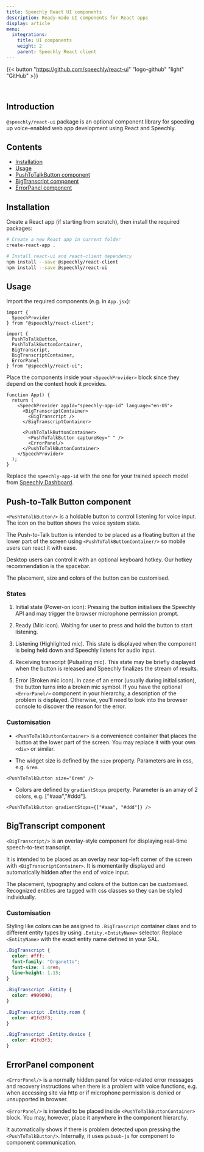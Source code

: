 ```yaml
---
title: Speechly React UI components
description: Ready-made UI components for React apps
display: article
menu:
  integrations:
    title: UI components
    weight: 2
    parent: Speechly React client
---
```


{{< button "https://github.com/speechly/react-ui" "logo-github" "light" "GitHub" >}}

&nbsp;

## Introduction

`@speechly/react-ui` package is an optional component library for speeding up voice-enabled web app development using React and Speechly.

## Contents

- [Installation](#-installation)
- [Usage](#-usage)
- [PushToTalkButton component](#-push-to-talk-button-component)
- [BigTranscript component](#-bigtranscript-component)
- [ErrorPanel component](#-errorpanel-component)

## Installation

Create a React app (if starting from scratch), then install the required packages:

```sh
# Create a new React app in current folder
create-react-app .

# Install react-ui and react-client dependency
npm install --save @speechly/react-client
npm install --save @speechly/react-ui
```

## Usage

Import the required components (e.g. in `App.jsx`):

```tsx
import {
  SpeechProvider
} from "@speechly/react-client";

import {
  PushToTalkButton,
  PushToTalkButtonContainer,
  BigTranscript,
  BigTranscriptContainer,
  ErrorPanel
} from "@speechly/react-ui";
```

Place the components inside your `<SpeechProvider>` block since they depend on the context hook it provides.

```tsx
function App() {
  return (
    <SpeechProvider appId="speechly-app-id" language="en-US">
      <BigTranscriptContainer>
        <BigTranscript />
      </BigTranscriptContainer>

      <PushToTalkButtonContainer>
        <PushToTalkButton captureKey=" " />
        <ErrorPanel/>
      </PushToTalkButtonContainer>
    </SpeechProvider>
  );
}
```

Replace the `speechly-app-id` with the one for your trained speech model from [Speechly Dashboard](https://speechly.com/dashboard).

## Push-to-Talk Button component

`<PushToTalkButton/>` is a holdable button to control listening for voice input. The icon on the button shows the voice system state.

The Push-to-Talk button is intended to be placed as a floating button at the lower part of the screen using `<PushToTalkButtonContainer/>` so mobile users can react it with ease.

Desktop users can control it with an optional keyboard hotkey. Our hotkey recommendation is the spacebar.

The placement, size and colors of the button can be customised.

### States

1. Initial state (Power-on icon): Pressing the button initialises the Speechly API and may trigger the browser microphone permission prompt.

2. Ready (Mic icon). Waiting for user to press and hold the button to start listening.

3. Listening (Highlighted mic). This state is displayed when the component is being held down and Speechly listens for audio input.

4. Receiving transcript (Pulsating mic). This state may be briefly displayed when the button is released and Speechly finalizes the stream of results.

5. Error (Broken mic icon). In case of an error (usually during initialisation), the button turns into a broken mic symbol. If you have the optional `<ErrorPanel/>` component in your hierarchy, a description of the problem is displayed. Otherwise, you'll need to look into the browser console to discover the reason for the error.

### Customisation

- `<PushToTalkButtonContainer>` is a convenience container that places the button at the lower part of the screen. You may replace it with your own `<div>` or similar.

- The widget size is defined by the `size` property. Parameters are in css, e.g. `6rem`.

```tsx
<PushToTalkButton size="6rem" />
```

- Colors are defined by `gradientStops` property. Parameter is an array of 2 colors, e.g. ["#aaa","#ddd"].

```tsx
<PushToTalkButton gradientStops={["#aaa", "#ddd"]} />
```

## BigTranscript component

`<BigTranscript/>` is an overlay-style component for displaying real-time speech-to-text transcript.

It is intended to be placed as an overlay near top-left corner of the screen with `<BigTranscriptContainer>`. It is momentarily displayed and automatically hidden after the end of voice input.

The placement, typography and colors of the button can be customised. Recognized entities are tagged with css classes so they can be styled individually.

### Customisation

Styling like colors can be assigned to `.BigTranscript` container class and to different entity types by using `.Entity.<EntityName>` selector. Replace `<EntityName>` with the exact entity name defined in your SAL.

```css
.BigTranscript {
  color: #fff;
  font-family: "Organetto";
  font-size: 1.4rem;
  line-height: 1.15;
}

.BigTranscript .Entity {
  color: #909090;
}

.BigTranscript .Entity.room {
  color: #1fd3f3;
}

.BigTranscript .Entity.device {
  color: #1fd3f3;
}
```

## ErrorPanel component

`<ErrorPanel/>` is a normally hidden panel for voice-related error messages and recovery instructions when there is a problem with voice functions, e.g. when accessing site via http or if microphone permission is denied or unsupported in browser.

`<ErrorPanel/>` is intended to be placed inside `<PushToTalkButtonContainer>` block. You may, however, place it anywhere in the component hierarchy.

It automatically shows if there is problem detected upon pressing the `<PushToTalkButton/>`. Internally, it uses `pubsub-js` for component to component communication.
